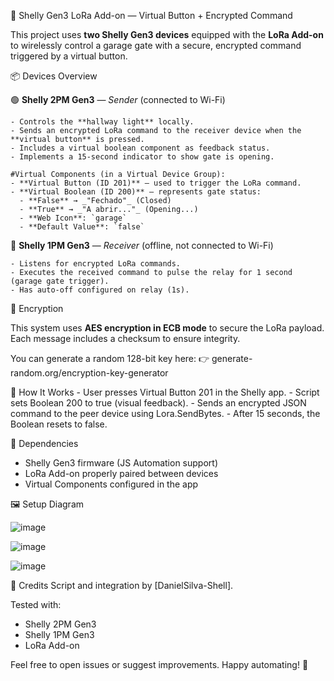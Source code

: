 🔌 Shelly Gen3 LoRa Add-on — Virtual Button + Encrypted Command

This project uses **two Shelly Gen3 devices** equipped with the **LoRa Add-on** to wirelessly control a garage gate with a secure, encrypted command triggered by a virtual button.

📦 Devices Overview

  🟢 **Shelly 2PM Gen3** — *Sender* (connected to Wi-Fi)
  
    - Controls the **hallway light** locally.
    - Sends an encrypted LoRa command to the receiver device when the **virtual button** is pressed.
    - Includes a virtual boolean component as feedback status.
    - Implements a 15-second indicator to show gate is opening.
  
    #Virtual Components (in a Virtual Device Group):
    - **Virtual Button (ID 201)** – used to trigger the LoRa command.
    - **Virtual Boolean (ID 200)** – represents gate status:
      - **False** → _"Fechado"_ (Closed)
      - **True** → _"A abrir..."_ (Opening...)
      - **Web Icon**: `garage`
      - **Default Value**: `false`
  
  🔴 **Shelly 1PM Gen3** — *Receiver* (offline, not connected to Wi-Fi)
  
    - Listens for encrypted LoRa commands.
    - Executes the received command to pulse the relay for 1 second (garage gate trigger).
    - Has auto-off configured on relay (1s).

🔐 Encryption

  This system uses **AES encryption in ECB mode** to secure the LoRa payload. Each message includes a checksum to ensure integrity.
  
  You can generate a random 128-bit key here:
  👉 generate-random.org/encryption-key-generator

📡 How It Works
    -  User presses Virtual Button 201 in the Shelly app.
    -  Script sets Boolean 200 to true (visual feedback).
    -  Sends an encrypted JSON command to the peer device using Lora.SendBytes.
    -  After 15 seconds, the Boolean resets to false.

🧠 Dependencies
  -  Shelly Gen3 firmware (JS Automation support)
  -  LoRa Add-on properly paired between devices
  -  Virtual Components configured in the app

🖼️ Setup Diagram

![image](https://github.com/user-attachments/assets/f2f3d9e6-ebd5-4a06-b0cc-18198dd88c03)

![image](https://github.com/user-attachments/assets/24fc8032-5759-4dc4-af1d-d1cd2392ed61)

![image](https://github.com/user-attachments/assets/a93a5f28-5c85-41b5-ac23-13bd54bd795d)




🤝 Credits
Script and integration by [DanielSilva-Shell].

Tested with:
  - Shelly 2PM Gen3
  - Shelly 1PM Gen3
  - LoRa Add-on


Feel free to open issues or suggest improvements. Happy automating! 🚀
